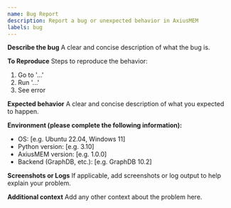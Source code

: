 ```yaml
---
name: Bug Report
description: Report a bug or unexpected behavior in AxiusMEM
labels: bug
---
```


**Describe the bug**
A clear and concise description of what the bug is.

**To Reproduce**
Steps to reproduce the behavior:
1. Go to '...'
2. Run '...'
3. See error

**Expected behavior**
A clear and concise description of what you expected to happen.

**Environment (please complete the following information):**
- OS: [e.g. Ubuntu 22.04, Windows 11]
- Python version: [e.g. 3.10]
- AxiusMEM version: [e.g. 1.0.0]
- Backend (GraphDB, etc.): [e.g. GraphDB 10.2]

**Screenshots or Logs**
If applicable, add screenshots or log output to help explain your problem.

**Additional context**
Add any other context about the problem here. 
